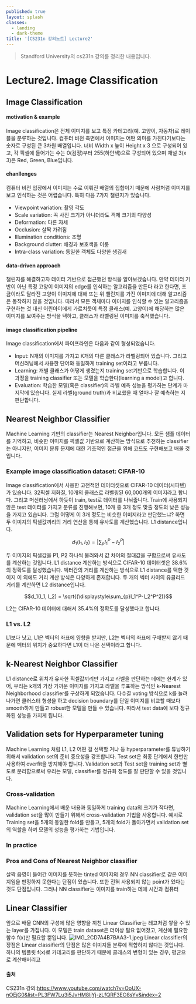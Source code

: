 ```yaml
---
published: true
layout: splash
classes:
  - landing
  - dark-theme
title: '[CS231n 강의노트] Lecture2'
---
```


> Standford University의 cs231n 강의를 정리한 내용입니다.
# Lecture2. Image Classification
## Image Classification
#### motivation & example
Image classification은 전체 이미지를 보고 특정 카테고리(예. 고양이, 자동차)로 레이블을 분류하는 것입니다. 컴퓨터 비전 측면에서 이미지는 어떤 의미를 가진다기보다는 숫자로 구성된 큰 3차원 배열입니다. 너비 Width x 높이 Height x 3 으로 구성되어 있고, 각 픽셀에 들어가는 수는 0(검정)부터 255(하얀색)으로 구성되어 있으며 채널 3(x 3)은 Red, Green, Blue입니다.
#### chanllenges
컴퓨터 비전 입장에서 이미지는 수로 이뤄진 배열의 집합이기 때문에 사람처럼 이미지를 보고 인식하는 것은 어렵습니다. 특히 다음 7가지 챌린지가 있습니다.
- Viewpoint variation: 촬영 각도
- Scale variation: 꼭 사진 크기가 아니더라도 객체 크기의 다양성
- Deformation: 다른 자세
- Occlusion: 살짝 가려짐
- Illumination conditions: 조명
- Background clutter: 배경과 보호색을 이룸
- Intra-class variation: 동일한 객체도 다양한 생김새

#### data-driven approach
챌린지를 해결하고자 데이터 기반으로 접근했던 방식을 알아보겠습니다. 만약 데이터 기반이 아닌 특정 고양이 이미지의 edge를 인식하는 알고리즘을 만든다 라고 한다면, 조금이라도 달라진 고양이 이미지에 대해 또는 위 챌린지를 가진 이미지에 대해 알고리즘은 동작하지 않을 것입니다. 따라서 모든 객체마다 이미지를 인식할 수 있는 알고리즘을 구현하는 것 대신 어린아이에게 가르치듯이 특정 클래스(예. 고양이)에 해당하는 많은 이미지를 보여주는 방식을 택하고, 클래스가 라벨링된 이미지를 축적했습니다. 
#### image classification pipeline
Image classification에서 파이프라인은 다음과 같이 형성되었습니다. 
- Input: N개의 이미지를 가지고 K개의 다른 클래스가 라벨링되어 있습니다. 그리고 머신러닝에서 사용한 단어와 동일하게 training set이라고 부릅니다.
- Learning: 개별 클래스가 어떻게 생겼는지 training set기반으로 학습합니다. 이 과정을 training classifier 또는 모델을 학습한다(learning a model)고 합니다.
- Evaluation: 학습한 모델(혹은 classifier)의 라벨 예측 성능을 평가하는 단계가 마지막에 있습니다. 실제 라벨(ground truth)과 비교했을 때 얼마나 잘 예측하는 지 판단합니다.

## Nearest Neighbor Classifier
Machine Learning 기반의 classifier는 Nearest Neighbor입니다. 모든 샘플 데이터를 기억하고, 비슷한 이미지를 픽셀값 기반으로 계산하는 방식으로 추천하는 classifier는 아니지만, 이미지 분류 문제에 대한 기초적인 접근을 위해 코드도 구현해보고 배울 것입니다.
### Example image classification dataset: CIFAR-10
Image classification에서 사용한 고전적인 데이터셋으로 CIFAR-10 데이터(시파텐)가 있습니다. 32픽셀 저화질, 10개의 클래스로 라벨링된 60,000개의 이미지라고 합니다. 그리고 머신러닝에서 하듯이 train, test로 데이터를 나눠줍니다. Train에 사용되지 않은 test 데이터를 가지고 분류를 진행해보면, 10개 중 3개 정도 맞출 정도의 낮은 성능을 가지고 있습니다. 그럼 어떻게 이 3개 정도는 비슷한 이미지라고 판단했느냐? 하면 두 이미지의 픽셀값끼리의 거리 연산을 통해 유사도를 계산했습니다. L1 distance입니다.

$$ d_1(I_1, I_2) = \left\lvert\displaystyle\sum_{p}I_1^P-I_2^P\right\rvert$$


두 이미지의 픽셀값을 P1, P2 하나씩 불러와서 값 차이의 절대값을 구함으로써 유사도를 계산하는 것입니다. L1 distance 계산하는 방식으로 CIFAR-10 데이터셋은 38.6% 의 정확도를 달성했습니다. 벡터간의 거리를 계산하는 방식으로 L1 distance를 택한 것이지 이 외에도 거리 계산 방식은 다양하게 존재합니다. 두 개의 벡터 사이의 유클리드 거리를 계산하면 L2 distance입니다.

$$d_1(I_1, I_2) = \sqrt{(\displaystyle\sum_{p}I_1^P-I_2^P^2)}$$

L2는 CIFAR-10 데이터에 대해서 35.4%의 정확도를 달성했다고 합니다. 


### L1 vs. L2
L1보다 낫고, L1은 벡터의 좌표에 영향을 받지만, L2는 벡터의 좌표에 구애받지 않기 때문에 벡터의 위치가 중요하다면 L1이 더 나은 선택이라고 합니다. 


## k-Nearest Neighbor Classifier
L1 distance로 위치가 유사한 픽셀값끼리만 가지고 라벨을 판단하는 데에는 한계가 있어, 우리는 k개의 가장 가까운 이미지를 가지고 라벨을 투표하는 방식인 k-Nearest Neighborhood classifier를 구상하게 되었습니다. 다수결 voting 방식으로 k를 늘려나가면 클러스터 형성을 하고 decision boundary를 단일 이미지를 비교할 때보다 smooth하게 만들고 robust한 모델을 만들 수 있습니다. 따라서 test data에 보다 정규화된 성능을 가지게 됩니다.


## Validation sets for Hyperparameter tuning
Machine Learning 처럼 L1, L2 어떤 걸 선택할 거냐 등 hyperparameter를 튜닝하기 위해서 validation set의 준비 중요성을 강조합니다. Test set은 최종 단계에서 한번만 사용하여 overfit을 방지해야 합니다. Validation set과 Test set을 training set과 별도로 분리함으로써 우리는 모델, classifier를 정규화 정도를 잘 판단할 수 있을 것입니다.
### Cross-validation
Machine Learning에서 배운 내용과 동일하게 training data의 크기가 작다면, validation set을 많이 만들기 위해서 cross-validation 기법을 사용합니다. 예시로 Training set을 5개의 동일한 fold를 만들고, 5개의 fold가 돌아가면서 validation set의 역할을 하며 모델의 성능을 평가하는 기법입니다. 
### In practice
### Pros and Cons of Nearest Neighbor classifier
살짝 음영이 들어간 이미지를 뜻하는 tinted 이미지의 경우 NN classifier로 같은 이미지임을 판정하지 못한다는 단점이 있습니다. 또한 전혀 사용되지 않는 point가 있다는 것도 단점입니다. 
그러나 NN classifier는 이미지를 train하는 데에 시간과 컴퓨터 

## Linear Classifier
앞으로 배울 CNN의 구성에 많은 영향을 끼친 Linear Classifier는 레고처럼 쌓을 수 있는 layer를 가집니다. 이 모델은 train dataset은 더이상 필요 없어졌고, 계산에 필요한 함수 f(x)만 필요할 뿐입니다. 
![IMG_2CD7A4B7BAA3-1.jpeg]({{site.baseurl}}/_posts/IMG_2CD7A4B7BAA3-1.jpeg)
Linear classifier의 장점은 
Linear classifier의 단점은 많은 이미지들 분류에 적합하지 않다는 것입니다. 하나의 템플릿 f(x)로 카테고리를 판단하기 때문에 클래스의 변형이 있는 경우, 평균으로 계산해버리고


#### 출처
CS231n 강의:https://www.youtube.com/watch?v=OoUX-nOEjG0&list=PL3FW7Lu3i5JvHM8ljYj-zLfQRF3EO8sYv&index=2

